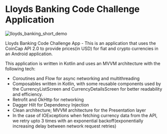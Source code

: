 # Lloyds Banking Code Challenge Application

![lloyds_banking_short_demo](https://github.com/user-attachments/assets/57047ad3-0b90-43e3-8b30-05cbde157f9c)

Lloyds Banking Code Challenge App - This is an application that uses the CoinCap API 2.0 to provide prices(in USD) for fiat and crypto currencies in an Android application.

This application is written in Kotlin and uses an MVVM architecture with the following tech:

- Coroutines and Flow for async networking and multithreading
- Composables written in Kotlin, with some reusable components used by the CurrencyListScreen and CurrencyDetailsScreen for better readability and efficiency.
- Retrofit and OkHttp for networking
- Dagger Hilt for Dependency Injection
- Clean architecture; MVVM architecture for the Presentation layer
- In the case of IOExceptions when fetching currency data from the API, we retry upto 3 times with an exponential backoff(exponentially increasing delay between network request retries)
